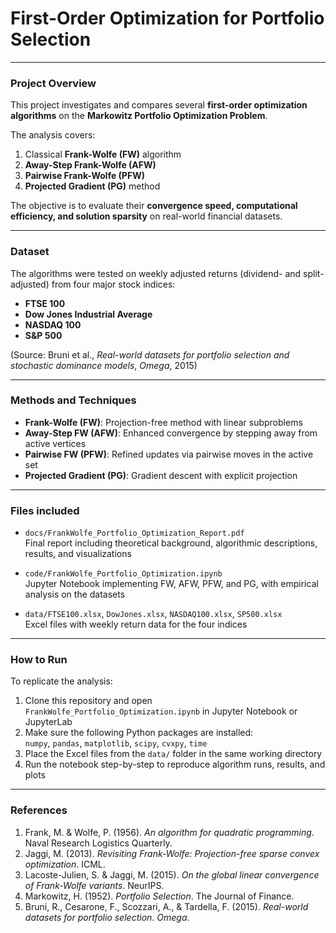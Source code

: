 # First-Order Optimization for Portfolio Selection  

---

### Project Overview  

This project investigates and compares several **first-order optimization algorithms** on the **Markowitz Portfolio Optimization Problem**.  

The analysis covers:  
1. Classical **Frank-Wolfe (FW)** algorithm  
2. **Away-Step Frank-Wolfe (AFW)**  
3. **Pairwise Frank-Wolfe (PFW)**  
4. **Projected Gradient (PG)** method  

The objective is to evaluate their **convergence speed, computational efficiency, and solution sparsity** on real-world financial datasets.  

---

### Dataset  

The algorithms were tested on weekly adjusted returns (dividend- and split-adjusted) from four major stock indices:  

- **FTSE 100**  
- **Dow Jones Industrial Average**  
- **NASDAQ 100**  
- **S&P 500**  

(Source: Bruni et al., *Real-world datasets for portfolio selection and stochastic dominance models*, *Omega*, 2015)  

---

### Methods and Techniques  

- **Frank-Wolfe (FW)**: Projection-free method with linear subproblems  
- **Away-Step FW (AFW)**: Enhanced convergence by stepping away from active vertices  
- **Pairwise FW (PFW)**: Refined updates via pairwise moves in the active set  
- **Projected Gradient (PG)**: Gradient descent with explicit projection  

---

### Files included  

- `docs/FrankWolfe_Portfolio_Optimization_Report.pdf`  
  Final report including theoretical background, algorithmic descriptions, results, and visualizations  

- `code/FrankWolfe_Portfolio_Optimization.ipynb`  
  Jupyter Notebook implementing FW, AFW, PFW, and PG, with empirical analysis on the datasets  

- `data/FTSE100.xlsx`, `DowJones.xlsx`, `NASDAQ100.xlsx`, `SP500.xlsx`  
  Excel files with weekly return data for the four indices  

---

### How to Run  

To replicate the analysis:  

1. Clone this repository and open `FrankWolfe_Portfolio_Optimization.ipynb` in Jupyter Notebook or JupyterLab  
2. Make sure the following Python packages are installed:  
   `numpy`, `pandas`, `matplotlib`, `scipy`, `cvxpy`, `time`  
3. Place the Excel files from the `data/` folder in the same working directory  
4. Run the notebook step-by-step to reproduce algorithm runs, results, and plots  

---

### References  

1. Frank, M. & Wolfe, P. (1956). *An algorithm for quadratic programming*. Naval Research Logistics Quarterly.  
2. Jaggi, M. (2013). *Revisiting Frank-Wolfe: Projection-free sparse convex optimization*. ICML.  
3. Lacoste-Julien, S. & Jaggi, M. (2015). *On the global linear convergence of Frank-Wolfe variants*. NeurIPS.  
4. Markowitz, H. (1952). *Portfolio Selection*. The Journal of Finance.  
5. Bruni, R., Cesarone, F., Scozzari, A., & Tardella, F. (2015). *Real-world datasets for portfolio selection*. *Omega*.  
